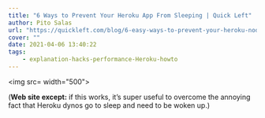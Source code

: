 ```yaml
---
title: "6 Ways to Prevent Your Heroku App From Sleeping | Quick Left"
author: Pito Salas
url: "https://quickleft.com/blog/6-easy-ways-to-prevent-your-heroku-node-app-from-sleeping" 
cover: "" 
date: 2021-04-06 13:40:22
tags:
    - explanation-hacks-performance-Heroku-howto
---
```

<img src= width="500">



(**Web site except:** if this works, it’s super useful to overcome the annoying fact that Heroku dynos go to sleep and need to be woken up.) 
